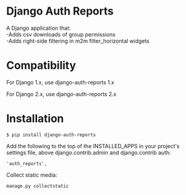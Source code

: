 
Django Auth Reports
===================

A Django application that:  
-Adds csv downloads of group permissions  
-Adds right-side filtering in m2m filter_horizontal widgets

Compatibility
=============

For Django 1.x, use django-auth-reports 1.x

For Django 2.x, use django-auth-reports 2.x

Installation
============

    $ pip install django-auth-reports

Add the following to the top of the INSTALLED_APPS in your project's settings file, above django.contrib.admin and django.contrib auth:

    'auth_reports',

Collect static media:

   ``manage.py collectstatic``
